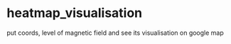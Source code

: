 # heatmap_visualisation
put coords, level of magnetic field and see its visualisation on google map

